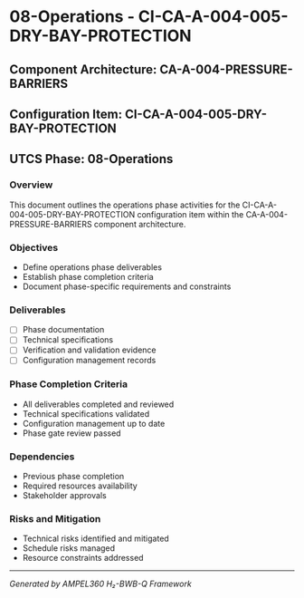 # 08-Operations - CI-CA-A-004-005-DRY-BAY-PROTECTION

## Component Architecture: CA-A-004-PRESSURE-BARRIERS
## Configuration Item: CI-CA-A-004-005-DRY-BAY-PROTECTION
## UTCS Phase: 08-Operations

### Overview
This document outlines the operations phase activities for the CI-CA-A-004-005-DRY-BAY-PROTECTION configuration item within the CA-A-004-PRESSURE-BARRIERS component architecture.

### Objectives
- Define operations phase deliverables
- Establish phase completion criteria
- Document phase-specific requirements and constraints

### Deliverables
- [ ] Phase documentation
- [ ] Technical specifications
- [ ] Verification and validation evidence
- [ ] Configuration management records

### Phase Completion Criteria
- All deliverables completed and reviewed
- Technical specifications validated
- Configuration management up to date
- Phase gate review passed

### Dependencies
- Previous phase completion
- Required resources availability
- Stakeholder approvals

### Risks and Mitigation
- Technical risks identified and mitigated
- Schedule risks managed
- Resource constraints addressed

---
*Generated by AMPEL360 H₂-BWB-Q Framework*
